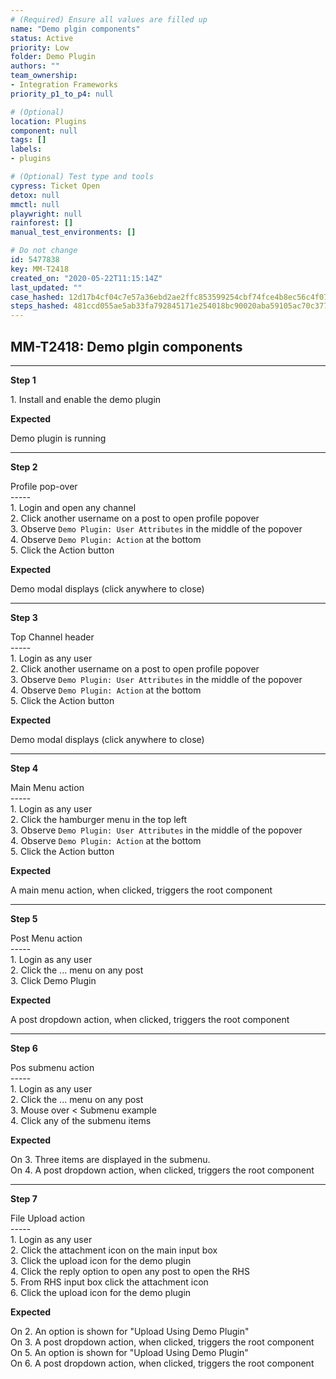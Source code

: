 ```yaml
---
# (Required) Ensure all values are filled up
name: "Demo plgin components"
status: Active
priority: Low
folder: Demo Plugin
authors: ""
team_ownership: 
- Integration Frameworks
priority_p1_to_p4: null

# (Optional)
location: Plugins
component: null
tags: []
labels: 
- plugins

# (Optional) Test type and tools
cypress: Ticket Open
detox: null
mmctl: null
playwright: null
rainforest: []
manual_test_environments: []

# Do not change
id: 5477838
key: MM-T2418
created_on: "2020-05-22T11:15:14Z"
last_updated: ""
case_hashed: 12d17b4cf04c7e57a36ebd2ae2ffc853599254cbf74fce4b8ec56c4f07dc0a1417f3028ef3643258d0f8809b9326bfc4
steps_hashed: 481ccd055ae5ab33fa792845171e254018bc90020aba59105ac70c377af31932a7cbb5e2148446de27758b2e6a84c480
---
```


<!-- (Auto-generated) Based on frontmatter's "key" and "name" -->

## MM-T2418: Demo plgin components

---

**Step 1**

1\. Install and enable the demo plugin

**Expected**

Demo plugin is running

---

**Step 2**

Profile pop-over\
\-----\
1\. Login and open any channel\
2\. Click another username on a post to open profile popover\
3\. Observe `Demo Plugin: User Attributes` in the middle of the popover\
4\. Observe `Demo Plugin: Action` at the bottom\
5\. Click the Action button

**Expected**

Demo modal displays (click anywhere to close)

---

**Step 3**

Top Channel header\
\-----\
1\. Login as any user\
2\. Click another username on a post to open profile popover\
3\. Observe `Demo Plugin: User Attributes` in the middle of the popover\
4\. Observe `Demo Plugin: Action` at the bottom\
5\. Click the Action button

**Expected**

Demo modal displays (click anywhere to close)

---

**Step 4**

Main Menu action\
\-----\
1\. Login as any user\
2\. Click the hamburger menu in the top left\
3\. Observe `Demo Plugin: User Attributes` in the middle of the popover\
4\. Observe `Demo Plugin: Action` at the bottom\
5\. Click the Action button

**Expected**

A main menu action, when clicked, triggers the root component

---

**Step 5**

Post Menu action\
\-----\
1\. Login as any user\
2\. Click the ... menu on any post\
3\. Click Demo Plugin

**Expected**

A post dropdown action, when clicked, triggers the root component

---

**Step 6**

Pos submenu action\
\-----\
1\. Login as any user\
2\. Click the ... menu on any post\
3\. Mouse over < Submenu example\
4\. Click any of the submenu items

**Expected**

On 3. Three items are displayed in the submenu.\
On 4. A post dropdown action, when clicked, triggers the root component

---

**Step 7**

File Upload action\
\-----\
1\. Login as any user\
2\. Click the attachment icon on the main input box\
3\. Click the upload icon for the demo plugin\
4\. Click the reply option to open any post to open the RHS\
5\. From RHS input box click the attachment icon\
6\. Click the upload icon for the demo plugin

**Expected**

On 2. An option is shown for "Upload Using Demo Plugin"\
On 3. A post dropdown action, when clicked, triggers the root component\
On 5. An option is shown for "Upload Using Demo Plugin"\
On 6. A post dropdown action, when clicked, triggers the root component
